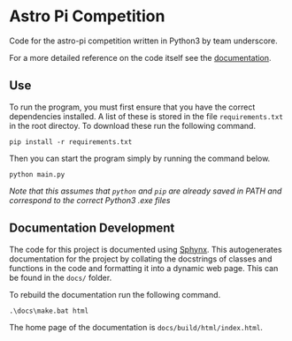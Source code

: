 # Astro Pi Competition
Code for the astro-pi competition written in Python3 by team underscore.

For a more detailed reference on the code itself see the [documentation](https://melon-bowl.github.io/astro_pi/build/html/index.html).

## Use
To run the program, you must first ensure that you have the correct dependencies installed. A list of these is stored in the file `requirements.txt` in the root directoy. To download these run the following command.
```
pip install -r requirements.txt
```
Then you can start the program simply by running the command below.
```
python main.py
```
*Note that this assumes that `python` and `pip` are already saved in PATH and correspond to the correct Python3 .exe files*

## Documentation Development
The code for this project is documented using [Sphynx](https://www.sphinx-doc.org/). This autogenerates documentation for the project by collating the docstrings of classes and functions in the code and formatting it into a dynamic web page. This can be found in the `docs/` folder.

To rebuild the documentation run the following command.
```
.\docs\make.bat html
```
The home page of the documentation is `docs/build/html/index.html`.
